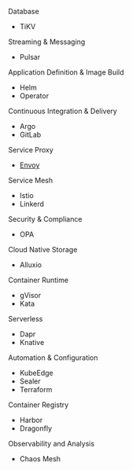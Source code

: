 
Database
* TiKV

Streaming & Messaging
* Pulsar

Application Definition & Image Build
* Helm
* Operator

Continuous Integration & Delivery
* Argo
* GitLab

Service Proxy
* [Envoy](envoy/envoy.md)

Service Mesh
* Istio
* Linkerd

Security & Compliance
* OPA

Cloud Native Storage
* Alluxio

Container Runtime
* gVisor
* Kata

Serverless
* Dapr
* Knative

Automation & Configuration
* KubeEdge
* Sealer
* Terraform

Container Registry
* Harbor
* Dragonfly

Observability and Analysis
* Chaos Mesh
